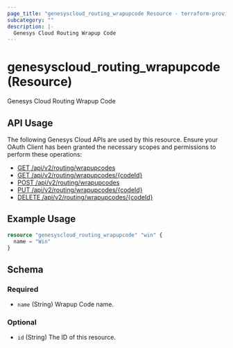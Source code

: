 ```yaml
---
page_title: "genesyscloud_routing_wrapupcode Resource - terraform-provider-genesyscloud"
subcategory: ""
description: |-
  Genesys Cloud Routing Wrapup Code
---
```

# genesyscloud_routing_wrapupcode (Resource)

Genesys Cloud Routing Wrapup Code

## API Usage
The following Genesys Cloud APIs are used by this resource. Ensure your OAuth Client has been granted the necessary scopes and permissions to perform these operations:

* [GET /api/v2/routing/wrapupcodes](https://developer.mypurecloud.com/api/rest/v2/routing/#get-api-v2-routing-wrapupcodes)
* [GET /api/v2/routing/wrapupcodes/{codeId}](https://developer.mypurecloud.com/api/rest/v2/routing/#get-api-v2-routing-wrapupcodes--codeId-)
* [POST /api/v2/routing/wrapupcodes](https://developer.mypurecloud.com/api/rest/v2/routing/#post-api-v2-routing-wrapupcodes)
* [PUT /api/v2/routing/wrapupcodes/{codeId}](https://developer.mypurecloud.com/api/rest/v2/routing/#put-api-v2-routing-wrapupcodes--codeId-)
* [DELETE /api/v2/routing/wrapupcodes/{codeId}](https://developer.mypurecloud.com/api/rest/v2/routing/#delete-api-v2-routing-wrapupcodes--codeId-)

## Example Usage

```terraform
resource "genesyscloud_routing_wrapupcode" "win" {
  name = "Win"
}
```

<!-- schema generated by tfplugindocs -->
## Schema

### Required

- `name` (String) Wrapup Code name.

### Optional

- `id` (String) The ID of this resource.

